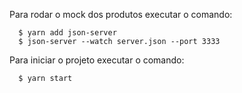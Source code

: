 Para rodar o mock dos produtos executar o comando:

  ``` 
    $ yarn add json-server
    $ json-server --watch server.json --port 3333
  ```  

Para iniciar o projeto executar o comando:

  ``` 
    $ yarn start
  ``` 